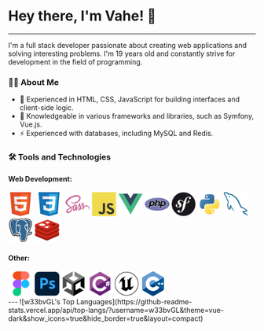 # Hey there, I'm Vahe! 👋

---

I'm a full stack developer passionate about creating web applications and solving interesting problems. I'm 19 years old and constantly strive for development in the field of programming.

### :woman_technologist: About Me

- 🌌 Experienced in HTML, CSS, JavaScript for building interfaces and client-side logic.
- 🌱 Knowledgeable in various frameworks and libraries, such as Symfony, Vue.js.
- ⚡ Experienced with databases, including MySQL and Redis.

### :hammer_and_wrench: Tools and Technologies

#### Web Development:
<div align="left">
  <img src="https://github.com/devicons/devicon/blob/master/icons/html5/html5-original.svg" title="HTML5" alt="HTML" width="50" height="50"/>&nbsp;
  <img src="https://github.com/devicons/devicon/blob/master/icons/css3/css3-original.svg"  title="CSS3" alt="CSS" width="50" height="50"/>&nbsp;
  <img src="https://github.com/devicons/devicon/blob/master/icons/sass/sass-original.svg" title="Sass" alt="Sass" width="50" height="50"/>
  <img src="https://github.com/devicons/devicon/blob/master/icons/javascript/javascript-original.svg" title="JavaScript" alt="JavaScript" width="50" height="50"/>
  <img src="https://github.com/devicons/devicon/blob/master/icons/vuejs/vuejs-original.svg" title="Vue.js" alt="Vue.js" width="50" height="50"/>
  <img src="https://github.com/devicons/devicon/blob/master/icons/php/php-original.svg" title="PHP" alt="PHP" width="50" height="50"/>
  <img src="https://github.com/devicons/devicon/blob/master/icons/symfony/symfony-original.svg" title="Symfony" alt="Symfony" width="50" height="50"/>
  <img src="https://github.com/devicons/devicon/blob/master/icons/python/python-original.svg" title="Python" alt="Python" width="50" height="50"/>
  <img src="https://github.com/devicons/devicon/blob/master/icons/mysql/mysql-original.svg" title="MySQL" alt="MySQL" width="50" height="50"/>
  <img src="https://github.com/devicons/devicon/blob/master/icons/postgresql/postgresql-original.svg" title="PostgreSQL" alt="PostgreSQL" width="50" height="50"/>
  <img src="https://github.com/devicons/devicon/blob/master/icons/redis/redis-original.svg" title="Redis" alt="Redis" width="50" height="50"/>
</div>

#### Other:
<div align="left">
  <img src="https://github.com/devicons/devicon/blob/master/icons/figma/figma-original.svg" title="Figma" alt="Figma" width="50" height="50"/>
  <img src="https://github.com/devicons/devicon/blob/master/icons/photoshop/photoshop-original.svg" title="Photoshop" alt="Photoshop" width="50" height="50"/>
  <img src="https://github.com/devicons/devicon/blob/master/icons/unity/unity-original.svg" title="Unity" alt="Unity" width="50" height="50"/>
  <img src="https://github.com/devicons/devicon/blob/master/icons/csharp/csharp-original.svg" title="C#" alt="C#" width="50" height="50"/>
  <img src="https://github.com/devicons/devicon/blob/master/icons/unrealengine/unrealengine-original.svg" title="Unreal Engine" alt="Unreal Engine" width="50" height="50"/>
  <img src="https://github.com/devicons/devicon/blob/master/icons/cplusplus/cplusplus-original.svg" title="C++" alt="C++" width="50" height="50"/>
</div>
---
![w33bvGL's Top Languages](https://github-readme-stats.vercel.app/api/top-langs/?username=w33bvGL&theme=vue-dark&show_icons=true&hide_border=true&layout=compact)
